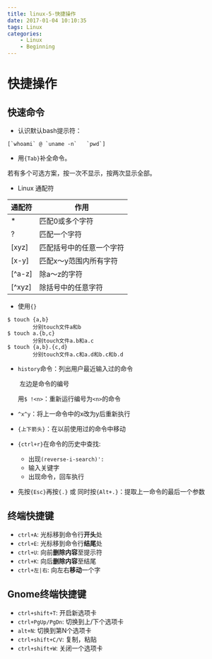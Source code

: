 ```yaml
---
title: linux-5-快捷操作
date: 2017-01-04 10:10:35
tags: Linux
categories:
	- Linux
	- Beginning
---
```


# 快捷操作

## 快速命令

- 认识默认bash提示符：

```
[`whoami` @ `uname -n`   `pwd`]
```

- 用`{Tab}`补全命令。

若有多个可选方案，按一次不显示，按两次显示全部。

- Linux 通配符

| 通配符 | 作用                     |
| ------ | ------------------------ |
| *      | 匹配0或多个字符          |
| ?      | 匹配一个字符             |
| [xyz]  | 匹配括号中的任意一个字符 |
| [x-y]  | 匹配x～y范围内所有字符   |
| [^a-z] | 除a～z的字符             |
| [^xyz] | 除括号中的任意字符       |

- 使用`{}`

```
$ touch {a,b}
        分别touch文件a和b
$ touch a.{b,c}
        分别touch文件a.b和a.c
$ touch {a,b}.{c,d}
        分别touch文件a.c和a.d和b.c和b.d
```

- `history`命令：列出用户最近输入过的命令

  ​	左边是命令的编号

  ​	用`$ !<n>`：重新运行编号为`<n>`的命令

- `^x^y`：将上一命令中的x改为y后重新执行

- `{上下箭头}`：在以前使用过的命令中移动

- `{ctrl+r}`在命令的历史中查找:

  - 出现`(reverse-i-search)':`
  - 输入关键字
  - 出现命令，回车执行

- 先按`{Esc}`再按`{.}` 或 同时按`{Alt+.}`：提取上一命令的最后一个参数


## 终端快捷键

- `ctrl+A`: 光标移到命令行**开头**处
- `ctrl+E`: 光标移到命令行**结尾**处
- `ctrl+U`: 向前**删除内容**至提示符
- `ctrl+K`: 向后**删除内容**至结尾
- `ctrl+左|右`: 向左右**移动**一个字


## Gnome终端快捷键

- `ctrl+shift+T`: 开启新选项卡
- `ctrl+PgUp/PgDn`: 切换到上/下个选项卡
- `alt+N`: 切换到第N个选项卡
- `ctrl+shift+C/V`: 复制，粘贴
- `ctrl+shift+W`: 关闭一个选项卡
